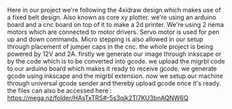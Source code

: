 Here in our project we're following the 4xidraw design which makes use of a fixed belt design. Also known as core xy plotter.
we're using an arduino board and a cnc board on top of it to make a 2d printer. We're using 2 nema motors which are connected to motor drivers. Servo motor is used for pen up and down commands.
Micro stepping is also allowed in our setup through placement of jumper caps in the cnc.
the whole project is being powered by 12V and 2A. 
firstly we generate our image through inkscape or by the code which is to be converted into gcode. 
we upload the migrbl code to our arduino board which makes it ready to receive gcode.
we generate gcode using inkscape and the migrbl extension. 
now we setup our machine through universal gcode sender and thereby upload gcode once it's ready.
the files can also be accessed here : https://mega.nz/folder/HAsTxTRS#-5s3qjk2Tl7KU3bnAQNW6Q
